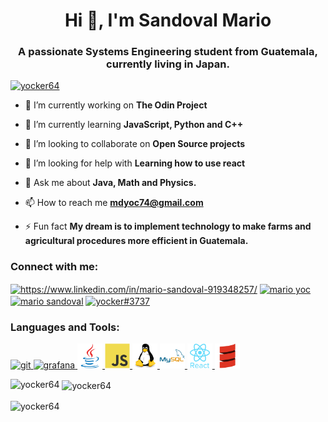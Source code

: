 <h1 align="center">Hi 👋, I'm Sandoval Mario</h1>
<h3 align="center">A passionate Systems Engineering student from Guatemala, currently living in Japan.</h3>

<p align="left"> <a href="https://github.com/ryo-ma/github-profile-trophy"><img src="https://github-profile-trophy.vercel.app/?username=yocker64" alt="yocker64" /></a> </p>

- 🔭 I’m currently working on **The Odin Project**

- 🌱 I’m currently learning **JavaScript, Python and C++**

- 👯 I’m looking to collaborate on **Open Source projects**

- 🤝 I’m looking for help with **Learning how to use react**

- 💬 Ask me about **Java, Math and Physics.**

- 📫 How to reach me **mdyoc74@gmail.com**

- ⚡ Fun fact **My dream is to implement technology to make farms and agricultural procedures more efficient in Guatemala.**

<h3 align="left">Connect with me:</h3>
<p align="left">
<a href="www.linkedin.com/in/mario-sandoval-yoc" target="blank"><img align="center" src="https://raw.githubusercontent.com/rahuldkjain/github-profile-readme-generator/master/src/images/icons/Social/linked-in-alt.svg" alt="https://www.linkedin.com/in/mario-sandoval-919348257/" height="30" width="40" /></a>
<a href="https://fb.com/mario yoc" target="blank"><img align="center" src="https://raw.githubusercontent.com/rahuldkjain/github-profile-readme-generator/master/src/images/icons/Social/facebook.svg" alt="mario yoc" height="30" width="40" /></a>
<a href="https://www.youtube.com/c/mario sandoval" target="blank"><img align="center" src="https://raw.githubusercontent.com/rahuldkjain/github-profile-readme-generator/master/src/images/icons/Social/youtube.svg" alt="mario sandoval" height="30" width="40" /></a>
<a href="https://discord.gg/yocker#3737" target="blank"><img align="center" src="https://raw.githubusercontent.com/rahuldkjain/github-profile-readme-generator/master/src/images/icons/Social/discord.svg" alt="yocker#3737" height="30" width="40" /></a>
</p>

<h3 align="left">Languages and Tools:</h3>
<p align="left"> <a href="https://git-scm.com/" target="_blank" rel="noreferrer"> <img src="https://www.vectorlogo.zone/logos/git-scm/git-scm-icon.svg" alt="git" width="40" height="40"/> </a> <a href="https://grafana.com" target="_blank" rel="noreferrer"> <img src="https://www.vectorlogo.zone/logos/grafana/grafana-icon.svg" alt="grafana" width="40" height="40"/> </a> <a href="https://www.java.com" target="_blank" rel="noreferrer"> <img src="https://raw.githubusercontent.com/devicons/devicon/master/icons/java/java-original.svg" alt="java" width="40" height="40"/> </a> <a href="https://developer.mozilla.org/en-US/docs/Web/JavaScript" target="_blank" rel="noreferrer"> <img src="https://raw.githubusercontent.com/devicons/devicon/master/icons/javascript/javascript-original.svg" alt="javascript" width="40" height="40"/> </a> <a href="https://www.linux.org/" target="_blank" rel="noreferrer"> <img src="https://raw.githubusercontent.com/devicons/devicon/master/icons/linux/linux-original.svg" alt="linux" width="40" height="40"/> </a> <a href="https://www.mysql.com/" target="_blank" rel="noreferrer"> <img src="https://raw.githubusercontent.com/devicons/devicon/master/icons/mysql/mysql-original-wordmark.svg" alt="mysql" width="40" height="40"/> </a> <a href="https://reactjs.org/" target="_blank" rel="noreferrer"> <img src="https://raw.githubusercontent.com/devicons/devicon/master/icons/react/react-original-wordmark.svg" alt="react" width="40" height="40"/> </a> <a href="https://www.scala-lang.org" target="_blank" rel="noreferrer"> <img src="https://raw.githubusercontent.com/devicons/devicon/master/icons/scala/scala-original.svg" alt="scala" width="40" height="40"/> </a> </p>

<p><img align="left" src="https://github-readme-stats.vercel.app/api/top-langs?username=yocker64&show_icons=true&locale=en&layout=compact" alt="yocker64" /></p>

<p>&nbsp;<img align="center" src="https://github-readme-stats.vercel.app/api?username=yocker64&show_icons=true&locale=en" alt="yocker64" /></p>

<p><img align="center" src="https://github-readme-streak-stats.herokuapp.com/?user=yocker64&" alt="yocker64" /></p>

